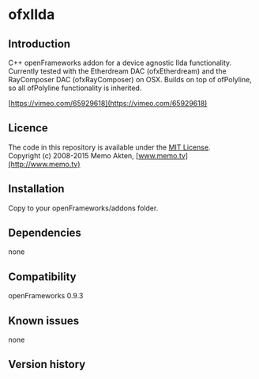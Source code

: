ofxIlda
=====================================

Introduction
------------
C++ openFrameworks addon for a device agnostic Ilda functionality. Currently tested with the Etherdream DAC (ofxEtherdream) and the RayComposer DAC (ofxRayComposer) on OSX. Builds on top of ofPolyline, so all ofPolyline functionality is inherited.

[https://vimeo.com/65929618](https://vimeo.com/65929618)


Licence
-------
The code in this repository is available under the [MIT License](https://secure.wikimedia.org/wikipedia/en/wiki/Mit_license).  
Copyright (c) 2008-2015 Memo Akten, [www.memo.tv](http://www.memo.tv)


Installation
------------
Copy to your openFrameworks/addons folder.


Dependencies
------------
none


Compatibility
------------
openFrameworks 0.9.3  



Known issues
------------
none

Version history
------------



